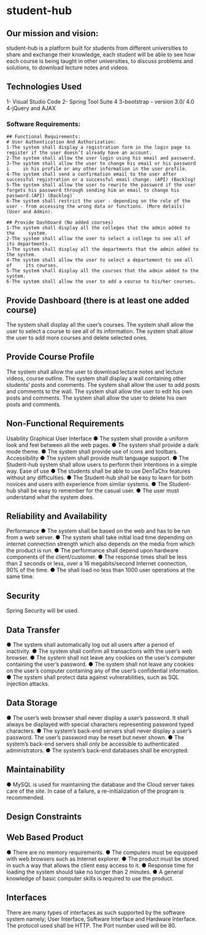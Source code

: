 # student-hub


## Our mission and vision:
student-hub is a platform built for students from different universities to share and exchange their knowledge, each student will be able to see how each course is being taught in other universities, to discuss problems and solutions, to download lecture notes and videos.


## Technologies Used
1- Visual Studio Code
2- Spring Tool Suite 4
3-bootstrap - version 3.0/ 4.0
4-jQuery and AJAX

### Software Requirements:

	## Functional Requirements:
	# User Authentication And Authorization:
	1-The system shall display a registration form in the login page to 		register if the user doesn’t already have an account.
	2-The system shall allow the user login using his email and password.
	3-The system shall allow the user to change his email or his password i		in his profile or any other information in the user profile.
	4-The system shall send a confirmation email to the user after 		successful registration or a successful email change. (API) (Backlog)
	5-The system shall allow the user to rewrite the password if the user 		forgets his password through sending him an email to change his 	password.(API) (Backlog)`
	6-The system shall restrict the user - depending on the role of the 		user - from accessing the wrong data or functions. (More details) 		(User and Admin).

	## Provide Dashboard (No added courses)
	1-The system shall display all the colleges that the admin added to the 	system.
	2-The system shall allow the user to select a college to see all of  		its departments.
	3-The system shall display all the departments that the admin added to 		the system.
	4-The system shall allow the user to select a departement to see all of  	its courses.
	5-The system shall display all the courses that the admin added to the 		system.
	6-The system shall allow the user to add a course to his/her courses.

## Provide Dashboard (there is at least one added course)
The system shall display all the user’s courses.
The system shall allow the user to select a course to see all of  its information.
The system shall allow the user to add more courses  and delete selected ones.


## Provide Course Profile
The system shall allow the user to download lecture notes and  lecture videos, course outline.
The system shall display a wall containing other students’ posts and comments.
The system shall allow the user to add posts and comments to the wall.
The system shall allow the user to edit his own posts and comments.
The system shall allow the user to delete his own posts and comments.


## Non-Functional Requirements
Usability
Graphical User Interface
● The system shall provide a uniform look and feel between all the web pages.
● The system shall provide a dark mode theme.
● The system shall provide use of icons and toolbars.
Accessibility
● The system shall provide multi language support.
● The Student-hub system shall allow users to perform their intentions in a simple way.
Ease of use
● The students shall be able to use DenTaChx features without any difficulties.
● The Student-hub shall be easy to learn for both novices and users with experience from similar systems.
● The Student-hub shall be easy to remember for the casual user.
● The user must understand what the system does.
## Reliability and Availability
Performance
● The system shall be based on the web and has to be run from a web server.
● The system shall take initial load time depending on internet connection strength which also depends on the media from which the product is run.
● The performance shall depend upon hardware components of the
client/customer.
● The response times shall be less than 2 seconds or less, over a 16 megabits/second Internet connection, 90% of the time.
● The shall load no less than 1000 user operations at the same time.

## Security
Spring Security will be used.



## Data Transfer
● The system shall automatically log out all users after a period of
inactivity.
● The system shall confirm all transactions with the user’s web browser.
● The system shall not leave any cookies on the user’s computer
containing the user’s password.
● The system shall not leave any cookies on the user’s computer containing any of the user’s confidential information.
● The system shall protect data against vulnerabilities, such as SQL injection attacks.
## Data Storage
● The user’s web browser shall never display a user’s password. It shall always be displayed with special characters representing password typed characters.
● The system’s back-end servers shall never display a user’s password. The user’s password may be reset but never shown.
● The system’s back-end servers shall only be accessible to authenticated administrators.
● The system’s back-end databases shall be encrypted.

## Maintainability
● MySQL is used for maintaining the database and the Cloud server takes care of the site. In case of a failure, a re-initialization of the program is recommended.

## Design Constraints
## Web Based Product
● There are no memory requirements.
● The computers must be equipped with web browsers such as Internet explorer.
● The product must be stored in such a way that allows the client easy access to it.
● Response time for loading the system should take no longer than 2 minutes.
● A general knowledge of basic computer skills is required to use the product.

## Interfaces

There are many types of interfaces as such supported by the software system namely; User
Interface, Software Interface and Hardware Interface.
The protocol used shall be HTTP.
The Port number used will be 80.


